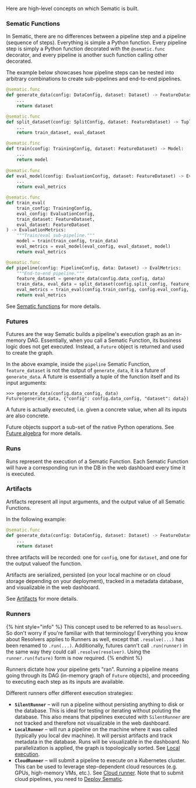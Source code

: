 Here are high-level concepts on which Sematic is built.

### Sematic Functions

In Sematic, there are no differences between a pipeline step and a pipeline
(sequence of steps). Everything is simple a Python function. Every pipeline step
is simply a Python function decorated with the `@sematic.func` decorator, and
every pipeline is another such function calling other decorated.

The example below showcases how pipeline steps can be nested into arbitrary
combinations to create sub-pipelines and end-to-end pipelines.

```python
@sematic.func
def generate_data(config: DataConfig, dataset: Dataset) -> FeatureDataset:
    ...
    return dataset

@sematic.func
def split_dataset(config: SplitConfig, dataset: FeatureDataset) -> Tuple[FeatureDataset, FeatureDataset]:
    ...
    return train_dataset, eval_dataset

@sematic.finc
def train(config: TrainingConfig, dataset: FeatureDataset) -> Model:
    ...
    return model
  
@sematic.func
def eval_model(config: EvaluationConfig, dataset: FeatureDataset) -> EvaluationMetrics:
    ...
    return eval_metrics

@sematic.func
def train_eval(
    train_config: TrainingConfig,
    eval_config: EvaluationConfig,
    train_dataset: FeatureDataset,
    eval_dataset: FeatureDataset
) -> EvaluationMetrics:
    """Train/eval sub-pipeline."""
    model = train(train_config, train_data)
    eval_metrics = eval_model(eval_config, eval_dataset, model)
    return eval_metrics

@sematic.func
def pipeline(config: PipelineConfig, data: Dataset) -> EvalMetrics:
    """End-to-end pipeline."""
    feature_dataset = generate_data(config.data_config, data)
    train_data, eval_data = split_dataset(config.split_config, feature_dataset)
    eval_metrics = train_eval(config.train_config, config.eval_config, train_data, eval_data)
    return eval_metrics
```

See [Sematic functions](./functions.md) for more details.

### Futures

Futures are the way Sematic builds a pipeline's execution graph as an in-memory
DAG. Essentially, when you call a Sematic Function, its business logic does not
get executed. Instead, a `Future` object is returned and used to create the
graph.

In the above example, inside the `pipeline` Sematic Function, `feature_dataset`
is not the output of `generate_data`, it is a future of `generate_data`. A
future is essentially a tuple of the function itself and its input arguments:

```
>>> generate_data(config.data_config, data)
Future(generate_data, {"config": config.data_config, "dataset": data})
```

A future is actually executed, i.e. given a concrete value, when all
its inputs are also concrete.

Future objects support a sub-set of the native Python operations. See [Future
algebra](./future-algebra.md) for more details.

### Runs

Runs represent the execution of a Sematic Function. Each Sematic Function will
have a corresponding run in the DB in the web dashboard every time it is
executed.

### Artifacts

Artifacts represent all input arguments, and the output value of all Sematic Functions.

In the following example:

```python
@sematic.func
def generate_data(config: DataConfig, dataset: Dataset) -> FeatureDataset:
    ...
    return dataset
```

three artifacts will be recorded: one for `config`, one for `dataset`, and one
for the output valueof the function.

Artifacts are serialized, persisted (on your local machine or on cloud storage
depending on your deployment), tracked in a metadata database, and visualizable
in the web dashboard.

See [Artifacts](./artifacts.md) for more details.

### Runners

{% hint style="info" %}
This concept used to be referred to as `Resolvers`. So don't
worry if you're familiar with that terminology! Everything
you know about Resolvers applies to Runners as well, except
that `.resolve(...)` has been renamed to `.run(...)`.
Additionally, futures cann't call `.run(runner)` in the same
way they could call `.resolve(resolver)`. Using the
`runner.run(future)` form is now required.
{% endhint %}

Runners dictate how your pipeline gets "ran". Running a pipeline means
going through its DAG (in-memory graph of `Future` objects), and proceeding to
executing each step as its inputs are available.

Different runners offer different execution strategies:

- **`SilentRunner`** – will run a pipeline without persisting anything to
  disk or the database. This is ideal for testing or iterating without poluting
  the database. This also means that pipelines executed with `SilentRunner`
  are not tracked and therefore not visualizable in the web dashboard.
- **`LocalRunner`** – will run a pipeline on the machine where it was
  called (typically you local dev machine). It will persist artifacts and track
  metadata in the database. Runs will be visualizable in the dashboard. No
  parallelization is applied, the graph is topologically sorted. See [Local
  execution](./local-execution.md).
- **`CloudRunner`** – will submit a pipeline to execute on a Kubernetes
  cluster. This can be used to leverage step-dependent cloud resources (e.g.
  GPUs, high-memory VMs, etc.). See [Cloud runner](./cloud-runner.md). Note
  that to submit cloud pipelines, you need to [Deploy Sematic](./deploy.md).